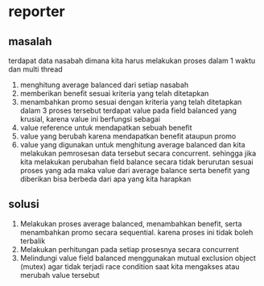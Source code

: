 # reporter

## masalah
terdapat data nasabah dimana kita harus melakukan proses dalam 1 waktu dan multi thread
1. menghitung average balanced dari setiap nasabah
2. memberikan benefit sesuai kriteria yang telah ditetapkan
3. menambahkan promo sesuai dengan kriteria yang telah ditetapkan
dalam 3 proses tersebut terdapat value pada field balanced yang krusial, karena value ini berfungsi sebagai
1. value reference untuk mendapatkan sebuah benefit
2. value yang berubah karena mendapatkan benefit ataupun promo
3. value yang digunakan untuk menghitung average balanced
dan kita melakukan pemrosesan data tersebut secara concurrent. sehingga jika kita melakukan perubahan field balance secara tidak berurutan sesuai proses yang ada maka value dari average balance serta benefit yang diberikan bisa berbeda dari apa yang kita harapkan

## solusi
1. Melakukan proses average balanced, menambahkan benefit, serta menambahkan promo secara sequential. karena proses ini tidak boleh terbalik
2. Melakukan perhitungan pada setiap prosesnya secara concurrent
3. Melindungi value field balanced menggunakan mutual exclusion object (mutex) agar tidak terjadi race condition saat kita mengakses atau merubah value tersebut
